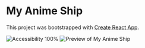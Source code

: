 # My Anime Ship

This project was bootstrapped with [Create React App](https://github.com/facebook/create-react-app).

![Accessibility 100%](https://github.com/CaliHam/my-anime-ship/assets/126219151/df695eda-e8d9-4ac9-bcf0-525f280bd8f0)
![Preview of My Anime Ship](https://github.com/CaliHam/my-anime-ship/assets/126219151/f3f1251e-2ea7-46e9-a868-63a6b70863e7)
